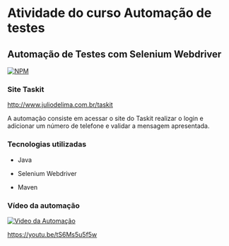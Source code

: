 # Atividade do curso Automação de testes

## Automação de Testes com Selenium Webdriver

[![NPM](https://img.shields.io/npm/l/react)](https://github.com/neliocursos/exemplo-readme/blob/main/LICENSE) 



### Site Taskit 

http://www.juliodelima.com.br/taskit


A automação consiste em acessar o site do Taskit realizar o login e adicionar um número de telefone e validar a mensagem apresentada.


### Tecnologias utilizadas

- Java

- Selenium Webdriver

- Maven

### Vídeo da automação

[![Video da Automação](https://img.youtube.com/vi/https://youtu.be/tS6Ms5u5f5w/maxresdefault.jpg)](https://www.youtube.com/watch?v=https://youtu.be/tS6Ms5u5f5w)

https://youtu.be/tS6Ms5u5f5w
